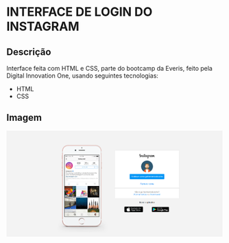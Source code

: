 # INTERFACE DE LOGIN DO INSTAGRAM

## Descrição

Interface feita com HTML e CSS, parte do bootcamp da Everis, feito pela Digital Innovation One, usando seguintes tecnologias:

- HTML
- CSS

## Imagem

![Screenshot](Screenshot.png)
